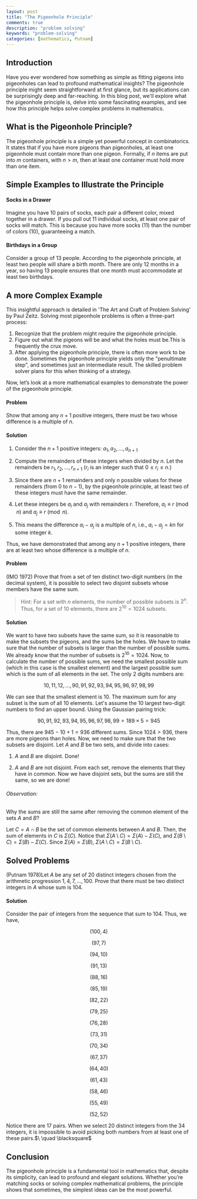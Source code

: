 ```yaml
---
layout: post
title: "The Pigeonhole Principle"
comments: true
description: "problem solving"
keywords: "problem-solving"
categories: [mathematics, Putnam]
---
```


## Introduction

Have you ever wondered how something as simple as fitting pigeons into pigeonholes can lead to profound mathematical insights? The pigeonhole principle might seem straightforward at first glance, but its applications can be surprisingly deep and far-reaching. In this blog post, we'll explore what the pigeonhole principle is, delve into some fascinating examples, and see how this principle helps solve complex problems in mathematics.

## What is the Pigeonhole Principle?

The pigeonhole principle is a simple yet powerful concept in combinatorics. It states that if you have more pigeons than pigeonholes, at least one pigeonhole must contain more than one pigeon. Formally, if $n$ items are put into $m$ containers, with $n > m$, then at least one container must hold more than one item.

## Simple Examples to Illustrate the Principle

#### Socks in a Drawer

Imagine you have 10 pairs of socks, each pair a different color, mixed together in a drawer. If you pull out 11 individual socks, at least one pair of socks will match. This is because you have more socks (11) than the number of colors (10), guaranteeing a match.

#### Birthdays in a Group

Consider a group of 13 people. According to the pigeonhole principle, at least two people will share a birth month. There are only 12 months in a year, so having 13 people ensures that one month must accommodate at least two birthdays.

## A more Complex Example

This insightful approach is detailed in 'The Art and Craft of Problem Solving' by Paul Zeitz. Solving most pigeonhole problems is often a three-part process:

1. Recognize that the problem might require the pigeonhole principle.
2. Figure out what the pigeons will be and what the holes must be.This is frequently the crux move.
3. After applying the pigeonhole principle, there is often more work to be done. Sometimes the pigeonhole principle yields only the "penultimate step", and sometimes just an intermediate result. The skilled problem solver plans for this when thinking of a strategy.

Now, let’s look at a more mathematical examples to demonstrate the power of the pigeonhole principle.

#### Problem

Show that among any $n + 1$ positive integers, there must be two whose difference is a multiple of $n$.

#### Solution

1. Consider the $n + 1$ positive integers: $a_1, a_2,..., a_{n+1}$

2. Compute the remainders of these integers when divided by $n$. Let the remainders be $r_1, r_2,..., r_{n+1}$ ($r_i$ is an integer such that $0 \le r_i \le n.$)

3.  Since there are $n + 1$ remainders and only $n$ possible values for these remainders (from $0$ to $n - 1$), by the pigeonhole principle, at least two of these integers must have the same remainder.

4. Let these integers be $a_i$ and $a_j$ with remainders $r$. Therefore, $a_i \equiv r \pmod {n}$ and $a_j \equiv r \pmod {n}$.

5. This means the difference $a_i - a_j$  is a multiple of $n$, i.e., $a_i - a_j = kn$ for some integer $k$.

Thus, we have demonstrated that among any $n + 1$ positive integers, there are at least two whose difference is a multiple of $n$.

#### Problem

(IMO 1972) Prove that from a set of ten distinct two-digit numbers (in the decimal system), it is possible to select two disjoint subsets whose members have the same sum.

> Hint: For a set with $n$ elements, the number of possible subsets is $2^n.$ Thus, for a set of $10$ elements, there are $2^{10} = 1024$ subsets.

#### Solution

We want to have two subsets have the same sum, so it is reasonable to make the subsets the pigeons, and the sums be the holes. We have to make sure that the number of subsets is larger than the number of possible sums. We already know that the number of subsets is $2^{10} = 1024.$ Now, to calculate the number of possible sums, we need the smallest possible sum (which in this case is the smallest element) and the largest possible sum which is the sum of all elements in the set. The only $2$ digits numbers are:

$$10, 11, 12,..., 90, 91, 92, 93, 94, 95, 96, 97, 98, 99$$

We can see that the smallest element is $10.$ The maximum sum for any subset is the sum of all $10$ elements. Let's assume the $10$ largest two-digit numbers to find an upper bound. Using the Gaussian pairing trick:

$$90, 91, 92, 93, 94, 95, 96, 97, 98, 99 = 189 \times 5 = 945$$

Thus, there are $945 - 10 + 1 = 936$ different sums. Since $1024 > 936$, there are more pigeons than holes. Now, we need to make sure that the two subsets are disjoint. Let $A$ and $B$ be two sets, and divide into cases:

1. $A$ and $B$ are disjoint. Done!

2. $A$ and $B$ are not disjoint. From each set, remove the elements that they have in common. Now we have disjoint sets, but the sums are still the same, so we are done! 

###### Observation:

Why the sums are still the same after removing the common element of the sets $A$ and $B$?

Let $C = A \cap B$ be the set of common elements between $A$ and $B$. Then, the sum of elements in $C$ is $\Sigma(C).$ Notice that $\Sigma(A \setminus C) = \Sigma(A) - \Sigma(C)$, and $\Sigma(B \setminus C) = \Sigma(B) - \Sigma(C)$. Since $\Sigma(A) = \Sigma(B),$ $\Sigma(A \setminus C) = \Sigma(B \setminus C).$ 

## Solved Problems

(Putnam 1978)Let $A$ be any set of $20$ distinct integers chosen from the arithmetic progression $1, 4, 7, . . . , 100.$ Prove that there must be two distinct integers in $A$ whose sum is $104.$

#### Solution

Consider the pair of integers from the sequence that sum to $104.$ Thus, we have,

$$(100,4)$$

$$(97, 7)$$

$$(94,10)$$

$$(91,13)$$

$$(88,16)$$

$$(85,19)$$

$$(82,22)$$

$$(79,25)$$

$$(76,28)$$

$$(73,31)$$

$$(70,34)$$

$$(67,37)$$

$$(64,40)$$

$$(61,43)$$

$$(58,46)$$

$$(55,49)$$

$$(52,52)$$

Notice there are $17$ pairs. When we select $20$ distinct integers from the $34$ integers, it is impossible to avoid picking both numbers from at least one of these pairs.$\ \quad \blacksquare\$

## Conclusion

The pigeonhole principle is a fundamental tool in mathematics that, despite its simplicity, can lead to profound and elegant solutions. Whether you’re matching socks or solving complex mathematical problems, the principle shows that sometimes, the simplest ideas can be the most powerful.
